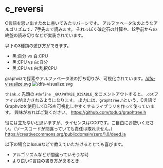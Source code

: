 # c_reversi

C言語を思い出すために書いてみたリバーシです。
アルファベータ法のようなアルゴリズムで、7手先まで読みます。
それっぽく確定石の計算や、12手前からの終盤の読み切りなどが実装されています。

以下の3種類の遊び方ができます。
- 黒:自分 vs 白:CPU
- 黒:CPU vs 白:自分
- 黒:CPU vs 白:乱択CPU

graphvizで探索やアルファベータ法の打ち切りが、可視化されています。[/dfs-visualize.svg](/dfs-visualize.svg)
![/dfs-visualize.svg](/dfs-visualize.svg)

`think.c` 先頭の `#define _GRAPHTREE_DISABLE_`をコメントアウトすると、`.dot`ファイルが出力されるようになります。
出力には、`graphtree.h`という、C言語でGraphvizを使用してDFSを可視化しやすくするライブラリを作って使っています。
興味があればご覧ください。
https://github.com/toduq/graphtree.h

役には立たないと思いますが、ライセンスはCC0です。ご自由にお使いください。（ソースコードが間違っていても責任は取れません。）
https://creativecommons.org/publicdomain/zero/1.0/deed.ja

以下の場合にIssueなどで教えていただけるととても喜びます。

- アルゴリズムなどが間違っていそうな時
- より良いC言語の書き方があるとき
